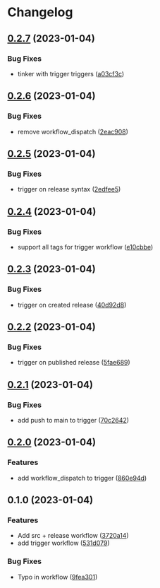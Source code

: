 # Changelog

## [0.2.7](https://github.com/pabrahamsson/release-workflow/compare/v0.2.6...v0.2.7) (2023-01-04)


### Bug Fixes

* tinker with trigger triggers ([a03cf3c](https://github.com/pabrahamsson/release-workflow/commit/a03cf3cf4ed0c294e39b6bd6528ced40324ea098))

## [0.2.6](https://github.com/pabrahamsson/release-workflow/compare/v0.2.5...v0.2.6) (2023-01-04)


### Bug Fixes

* remove workflow_dispatch ([2eac908](https://github.com/pabrahamsson/release-workflow/commit/2eac908cf01802b742867d15f0f08849f41efc56))

## [0.2.5](https://github.com/pabrahamsson/release-workflow/compare/v0.2.4...v0.2.5) (2023-01-04)


### Bug Fixes

* trigger on release syntax ([2edfee5](https://github.com/pabrahamsson/release-workflow/commit/2edfee51f0b7ab754872a6b0a4b0403c3496227e))

## [0.2.4](https://github.com/pabrahamsson/release-workflow/compare/v0.2.3...v0.2.4) (2023-01-04)


### Bug Fixes

* support all tags for trigger workflow ([e10cbbe](https://github.com/pabrahamsson/release-workflow/commit/e10cbbe44eced31f5befa7fcd5d00a908908ed3e))

## [0.2.3](https://github.com/pabrahamsson/release-workflow/compare/v0.2.2...v0.2.3) (2023-01-04)


### Bug Fixes

* trigger on created release ([40d92d8](https://github.com/pabrahamsson/release-workflow/commit/40d92d8418389d9596dd395b219dfc23e2e0e021))

## [0.2.2](https://github.com/pabrahamsson/release-workflow/compare/v0.2.1...v0.2.2) (2023-01-04)


### Bug Fixes

* trigger on published release ([5fae689](https://github.com/pabrahamsson/release-workflow/commit/5fae689ecaae6d6afe7c3ebcdf30f6cb31fc42b7))

## [0.2.1](https://github.com/pabrahamsson/release-workflow/compare/v0.2.0...v0.2.1) (2023-01-04)


### Bug Fixes

* add push to main to trigger ([70c2642](https://github.com/pabrahamsson/release-workflow/commit/70c26427ec9f5068242e151d55a415ded762606b))

## [0.2.0](https://github.com/pabrahamsson/release-workflow/compare/v0.1.0...v0.2.0) (2023-01-04)


### Features

* add workflow_dispatch to trigger ([860e94d](https://github.com/pabrahamsson/release-workflow/commit/860e94d780b5d1b2ae860db2a710ee28c307c09a))

## 0.1.0 (2023-01-04)


### Features

* Add src + release workflow ([3720a14](https://github.com/pabrahamsson/release-workflow/commit/3720a14b5551abc65cc5bdd52e751685cb08eadf))
* add trigger workflow ([531d079](https://github.com/pabrahamsson/release-workflow/commit/531d079a9f762de2beabe45cf47b8266582a1ac7))


### Bug Fixes

* Typo in workflow ([9fea301](https://github.com/pabrahamsson/release-workflow/commit/9fea301e26fe8ae29097b2575f2d835a8e8566de))
